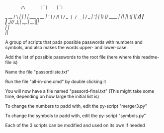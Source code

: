                      _      _             
           /\       | |    | |            
  _ __    /  \    __| |  __| |  ___  _ __ 
 | '_ \  / /\ \  / _` | / _` | / _ \| '__|
 | |_) |/ ____ \| (_| || (_| ||  __/| |   
 | .__//_/    \_\\__,_| \__,_| \___||_|   
 | |                                      
 |_|                                      

A group of scripts that pads possible passwords with numbers and symbols, and also makes the words upper- and lower-case.

Add the list of possible passwords to the root file (here where this readme-file is)

Name the file "passordliste.txt"

Run the file "all-in-one.cmd" by double clicking it

You will now have a file named "passord-final.txt" (This might take some time, depending on how large the initial list is)

To change the numbers to padd with, edit the py-script "merger3.py"

To change the symbols to padd with, edit the py-script "symbols.py"

Each of the 3 scripts can be modified and used on its own if needed
